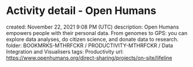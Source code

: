 # Activity detail - Open Humans

created: November 22, 2021 9:08 PM (UTC)
description: Open Humans empowers people with their personal data. From genomes to GPS: you can explore data analyses, do citizen science, and donate data to research.
folder: BOOKMRKS-MTHRFCKR / PRODUCTIVITY-MTHRFCKR / Data Integration and Visualisers
tags: Productivity
url: https://www.openhumans.org/direct-sharing/projects/on-site/lifeline